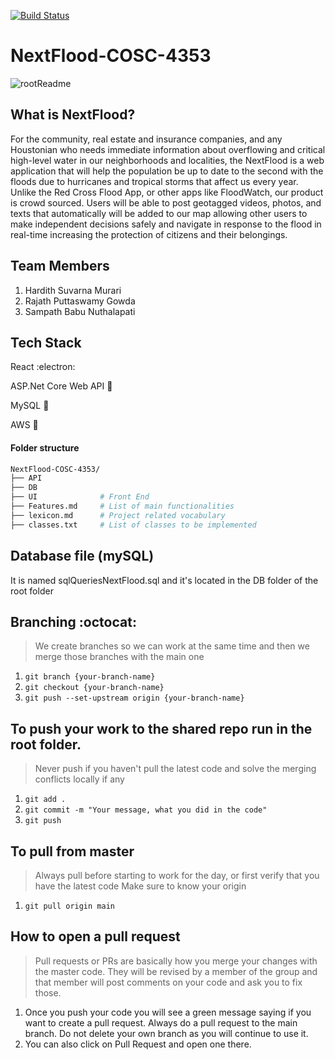 [![Build Status](https://app.travis-ci.com/Sampath-Nuthalapati1/NextFlood-COSC-4353.svg?branch=main)](https://app.travis-ci.com/github/Sampath-Nuthalapati1/NextFlood-COSC-4353)

# NextFlood-COSC-4353

![rootReadme](./.github/NextFlood.png)

## What is NextFlood?

For the community, real estate and insurance companies, and any Houstonian who needs immediate information about overflowing and critical high-level water in our neighborhoods and localities, the NextFlood is a web application that will help the population be up to date to the second with the floods due to hurricanes and tropical storms that affect us every year. Unlike the Red Cross Flood App, or other apps like FloodWatch, our product is crowd sourced. Users will be able to post geotagged videos, photos, and texts that automatically will be added to our map allowing other users to make independent decisions safely and navigate in response to the flood in real-time increasing the protection of citizens and their belongings.

## Team Members

1. Hardith Suvarna Murari
2. Rajath Puttaswamy Gowda
3. Sampath Babu Nuthalapati

## Tech Stack

React :electron:

ASP.Net Core Web API :steam_locomotive:

MySQL :key:

AWS :rocket:

#### Folder structure

```sh
NextFlood-COSC-4353/
├── API        
├── DB
├── UI              # Front End
├── Features.md     # List of main functionalities
├── lexicon.md      # Project related vocabulary
├── classes.txt     # List of classes to be implemented
```

## Database file (mySQL)

It is named sqlQueriesNextFlood.sql and it's located in the DB folder of the root folder

## Branching :octocat:

> We create branches so we can work at the same time and then we merge those branches with the main one

1. `git branch {your-branch-name}`
2. `git checkout {your-branch-name}`
3. `git push --set-upstream origin {your-branch-name}`

## To push your work to the shared repo run in the root folder. 

> Never push if you haven't pull the latest code and solve the merging conflicts locally if any

1. `git add .`
2. `git commit -m "Your message, what you did in the code"`
3. `git push`

## To pull from master

> Always pull before starting to work for the day, or first verify that you have the latest code
> Make sure to know your origin

1. `git pull origin main`

## How to open a pull request

> Pull requests or PRs are basically how you merge your changes with the master code. They will be revised by a member of the group and that member will post comments on your code and ask you to fix those.

1. Once you push your code you will see a green message saying if you want to create a pull request. Always do a pull request to the main branch. Do not delete your own branch as you will continue to use it.
2. You can also click on Pull Request and open one there.
